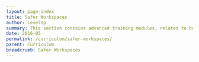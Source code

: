 ```yaml
---
layout: page-index
title: Safer Workspaces
author: LevelUp
summary: This section contains advanced training modules, related to how trainees can begin to setup and use more secure, compartmentalized digital environments to safely go about their work. Topics addressed include an introduction to Tails, an alternative operating system offering an anonymized workspace that leaves no trace of its use on a computer.
date: 2016-05
permalink: /curriculum/safer-workspaces/
parent: Curriculum
breadcrumb: Safer Workspaces
---
```

